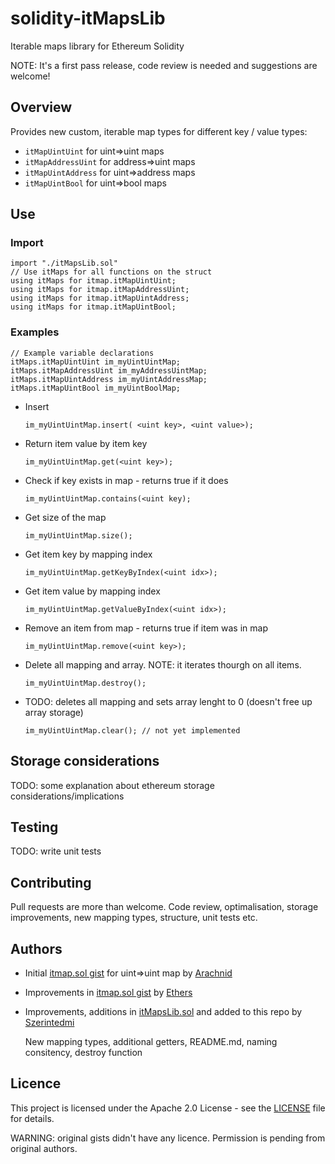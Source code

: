 # solidity-itMapsLib
Iterable maps library for Ethereum Solidity

NOTE: It's a first pass release, code review is needed and suggestions are welcome!

## Overview
Provides new custom,  iterable map types for different key / value types:
* `itMapUintUint` for uint=>uint maps
* `itMapAddressUint` for address=>uint maps
* `itMapUintAddress` for uint=>address maps
* `itMapUintBool` for uint=>bool maps

## Use
### Import
```
import "./itMapsLib.sol"
// Use itMaps for all functions on the struct
using itMaps for itmap.itMapUintUint;
using itMaps for itmap.itMapAddressUint;
using itMaps for itmap.itMapUintAddress;
using itMaps for itmap.itMapUintBool;
 ```

### Examples
```
// Example variable declarations
itMaps.itMapUintUint im_myUintUintMap;
itMaps.itMapAddressUint im_myAddressUintMap;
itMaps.itMapUintAddress im_myUintAddressMap;
itMaps.itMapUintBool im_myUintBoolMap;
```
* Insert

    `im_myUintUintMap.insert( <uint key>, <uint value>);`

* Return item value by item key

    `im_myUintUintMap.get(<uint key>);`

* Check if key exists in map - returns true if it does

    `im_myUintUintMap.contains(<uint key);`

* Get size of the map

    `im_myUintUintMap.size();`

* Get item key by mapping index

    `im_myUintUintMap.getKeyByIndex(<uint idx>);`

* Get item value by mapping index

    `im_myUintUintMap.getValueByIndex(<uint idx>);`

* Remove an item from map - returns true if item was in map

    `im_myUintUintMap.remove(<uint key>);`

* Delete all mapping and array. NOTE: it iterates thourgh on all items.

    `im_myUintUintMap.destroy();`

* TODO: deletes all mapping and sets array lenght to 0 (doesn't free up array storage)

    `im_myUintUintMap.clear(); // not yet implemented`

## Storage considerations
TODO: some explanation about ethereum storage considerations/implications

## Testing
TODO: write unit tests

## Contributing
Pull requests are more than welcome. Code review, optimalisation, storage improvements, new mapping types, structure, unit tests etc.

## Authors
* Initial [itmap.sol gist](https://gist.github.com/Arachnid/59159497f124fdbff14bc2ca960b77ba) for uint=>uint map by [Arachnid](https://gist.github.com/Arachnid)
* Improvements in [itmap.sol gist](https://gist.github.com/ethers/7e6d443818cbc9ad2c38efa7c0f363d1) by [Ethers](https://gist.github.com/ethers)
* Improvements, additions in [itMapsLib.sol]() and added to this repo by [Szerintedmi](https://github.com/szerintedmi)

    New mapping types, additional getters, README.md, naming consitency, destroy function

## Licence
This project is licensed under the Apache 2.0 License - see the [LICENSE](LICENSE) file for details.

WARNING: original gists didn't have any licence. Permission is pending from original authors.
